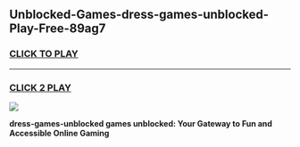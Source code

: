 
## Unblocked-Games-dress-games-unblocked-Play-Free-89ag7
<h3>
<a href="https://premium76.site?title=dress-games-unblocked&ref=18A">CLICK TO PLAY</a></h3>
<hr>

<h3>
<a href="https://premium76.site?title=dress-games-unblocked&ref=18A">CLICK 2 PLAY</a>
  
</h3>

<a href="https://premium76.site?title=dress-games-unblocked&ref=18A"><img src="https://clearcache.store/games.png"></a>


**dress-games-unblocked games unblocked: Your Gateway to Fun and Accessible Online Gaming**
